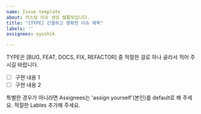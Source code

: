 ```yaml
---
name: Issue template
about: 커스텀 이슈 생성 템플릿입니다.
title: "[TYPE] 간결하고 명확한 이슈 제목"
labels: ''
assignees: oyushik

---
```


TYPE은 [BUG, FEAT, DOCS, FIX, REFACTOR] 중 적절한 걸로 하나 골라서 적어 주시길 바랍니다.

- [ ] 구현 내용 1
- [ ] 구현 내용 2

특별한 경우가 아니라면 Assignees는 'assign yourself'(본인)를 default로 해 주세요.
적절한 Lables 추가해 주세요.
